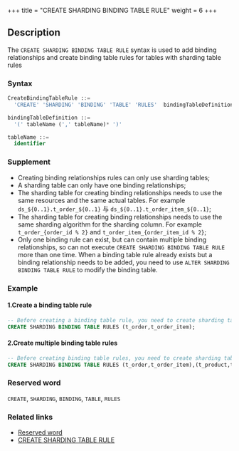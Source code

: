 +++
title = "CREATE SHARDING BINDING TABLE RULE"
weight = 6
+++

## Description

The `CREATE SHARDING BINDING TABLE RULE` syntax is used to add binding relationships and create binding table rules for
tables with sharding table rules

### Syntax

```sql
CreateBindingTableRule ::=
  'CREATE' 'SHARDING' 'BINDING' 'TABLE' 'RULES'  bindingTableDefinition  (',' bindingTableDefinition )*

bindingTableDefinition ::=
  '(' tableName (',' tableName)* ')'

tableName ::=
  identifier
```

### Supplement

- Creating binding relationships rules can only use sharding tables;
- A sharding table can only have one binding relationships;
- The sharding table for creating binding relationships needs to use the same resources and the same actual tables. For
  example `ds_${0..1}.t_order_${0..1}` 与 `ds_${0..1}.t_order_item_${0..1}`;
- The sharding table for creating binding relationships needs to use the same sharding algorithm for the sharding
  column. For example `t_order_{order_id % 2}` and `t_order_item_{order_item_id % 2}`;
- Only one binding rule can exist, but can contain multiple binding relationships, so can not
  execute `CREATE SHARDING BINDING TABLE RULE` more than one time. When a binding table rule already exists but a
  binding relationship needs to be added, you need to use `ALTER SHARDING BINDING TABLE RULE` to modify the binding
  table.

### Example

#### 1.Create a binding table rule

```sql
-- Before creating a binding table rule, you need to create sharding table rules t_order, t_order_item
CREATE SHARDING BINDING TABLE RULES (t_order,t_order_item);
```

#### 2.Create multiple binding table rules

```sql
-- Before creating binding table rules, you need to create sharding table rules t_order, t_order_item, t_product, t_product_item
CREATE SHARDING BINDING TABLE RULES (t_order,t_order_item),(t_product,t_product_item);
```

### Reserved word

`CREATE`, `SHARDING`, `BINDING`, `TABLE`, `RULES`

### Related links

- [Reserved word](/en/reference/distsql/syntax/reserved-word/)
- [CREATE SHARDING TABLE RULE](/en/reference/distsql/syntax/rdl/rule-definition/create-sharding-table-rule/)
